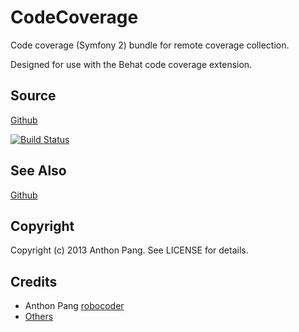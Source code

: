 # CodeCoverage

Code coverage (Symfony 2) bundle for remote coverage collection.

Designed for use with the Behat code coverage extension.

## Source

[Github](https://github.com/vipsoft/code-coverage-bundle)

[![Build Status](https://travis-ci.org/vipsoft/code-coverage-bundle.png?branch=master)](https://travis-ci.org/vipsoft/code-coverage-bundle)

## See Also

[Github](https://github.com/vipsoft/code-coverage-extension)

## Copyright

Copyright (c) 2013 Anthon Pang. See LICENSE for details.

## Credits

* Anthon Pang [robocoder](http://github.com/robocoder)
* [Others](https://github.com/vipsoft/code-coverage/graphs/contributors)
